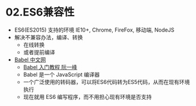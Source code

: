 # 02.ES6兼容性

* ES6\(ES2015\) 支持的环境 IE10+, Chrome, FireFox, 移动端, NodeJS
* 解决不兼容办法，编译、转换
  * 在线转换
  * 或者提前编译
* [Babel 中文网](https://www.babeljs.cn/)
  * [Babel 入门教程 阮一峰](http://www.ruanyifeng.com/blog/2016/01/babel.html)
  * Babel 是一个 JavaScript 编译器
  * 一个广泛使用的转码器，可以将ES6代码转为ES5代码，从而在现有环境执行
  * 现在就用 ES6 编写程序，而不用担心现有环境是否支持

